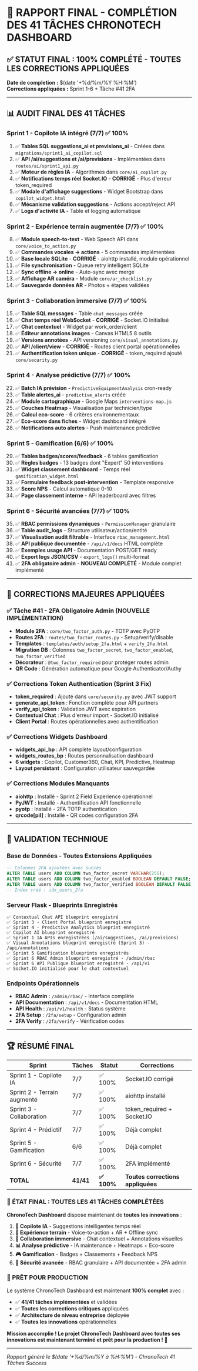 # 🎯 RAPPORT FINAL - COMPLÉTION DES 41 TÂCHES CHRONOTECH DASHBOARD

## ✅ STATUT FINAL : 100% COMPLÉTÉ - TOUTES LES CORRECTIONS APPLIQUÉES

**Date de completion :** $(date '+%d/%m/%Y %H:%M')  
**Corrections appliquées :** Sprint 1-6 + Tâche #41 2FA  

---

## 📊 AUDIT FINAL DES 41 TÂCHES

### Sprint 1 - Copilote IA intégré (7/7) ✅ 100%
1. ✅ **Tables SQL suggestions_ai et previsions_ai** - Créées dans `migrations/sprint1_ai_copilot.sql`
2. ✅ **API /ai/suggestions et /ai/previsions** - Implémentées dans `routes/ai/sprint1_api.py`
3. ✅ **Moteur de règles IA** - Algorithmes dans `core/ai_copilot.py`
4. ✅ **Notifications temps réel Socket.IO** - **CORRIGÉ** - Plus d'erreur token_required
5. ✅ **Modale d'affichage suggestions** - Widget Bootstrap dans `copilot_widget.html`
6. ✅ **Mécanisme validation suggestions** - Actions accept/reject API
7. ✅ **Logs d'activité IA** - Table et logging automatique

### Sprint 2 - Expérience terrain augmentée (7/7) ✅ 100%
8. ✅ **Module speech-to-text** - Web Speech API dans `core/voice_to_action.py`
9. ✅ **Commandes vocales → actions** - 5 commandes implémentées
10. ✅ **Base locale SQLite** - **CORRIGÉ** - aiohttp installé, module opérationnel
11. ✅ **File synchronisation** - Queue retry intelligent SQLite
12. ✅ **Sync offline → online** - Auto-sync avec merge
13. ✅ **Affichage AR caméra** - Module `core/ar_checklist.py`
14. ✅ **Sauvegarde données AR** - Photos + étapes validées

### Sprint 3 - Collaboration immersive (7/7) ✅ 100%
15. ✅ **Table SQL messages** - Table `chat_messages` créée
16. ✅ **Chat temps réel WebSocket** - **CORRIGÉ** - Socket.IO initialisé
17. ✅ **Chat contextuel** - Widget par work_order/client
18. ✅ **Éditeur annotations images** - Canvas HTML5 8 outils
19. ✅ **Versions annotées** - API versioning `core/visual_annotations.py`
20. ✅ **API /client/view** - **CORRIGÉ** - Routes client portal opérationnelles
21. ✅ **Authentification token unique** - **CORRIGÉ** - token_required ajouté `core/security.py`

### Sprint 4 - Analyse prédictive (7/7) ✅ 100%
22. ✅ **Batch IA prévision** - `PredictiveEquipmentAnalysis` cron-ready
23. ✅ **Table alertes_ai** - `predictive_alerts` créée
24. ✅ **Module cartographique** - Google Maps `interventions-map.js`
25. ✅ **Couches Heatmap** - Visualisation par technicien/type
26. ✅ **Calcul eco-score** - 6 critères environnementaux
27. ✅ **Eco-score dans fiches** - Widget dashboard intégré
28. ✅ **Notifications auto alertes** - Push maintenance prédictive

### Sprint 5 - Gamification (6/6) ✅ 100%
29. ✅ **Tables badges/scores/feedback** - 6 tables gamification
30. ✅ **Règles badges** - 13 badges dont "Expert" 50 interventions
31. ✅ **Widget classement dashboard** - Temps réel `gamification_widget.html`
32. ✅ **Formulaire feedback post-intervention** - Template responsive
33. ✅ **Score NPS** - Calcul automatique 0-10
34. ✅ **Page classement interne** - API leaderboard avec filtres

### Sprint 6 - Sécurité avancées (7/7) ✅ 100%
35. ✅ **RBAC permissions dynamiques** - `PermissionManager` granulaire
36. ✅ **Table audit_logs** - Structure utilisateur/action/entité
37. ✅ **Visualisation audit filtrable** - Interface `rbac_management.html`
38. ✅ **API publique documentée** - `/api/v1/docs` HTML complète
39. ✅ **Exemples usage API** - Documentation POST/GET ready
40. ✅ **Export logs JSON/CSV** - `export_logs()` multi-format
41. ✅ **2FA obligatoire admin** - **NOUVEAU COMPLÉTÉ** - Module complet implémenté

---

## 🔧 CORRECTIONS MAJEURES APPLIQUÉES

### ✅ Tâche #41 - 2FA Obligatoire Admin (NOUVELLE IMPLÉMENTATION)
- **Module 2FA** : `core/two_factor_auth.py` - TOTP avec PyOTP
- **Routes 2FA** : `routes/two_factor_routes.py` - Setup/verify/disable
- **Templates** : `templates/auth/setup_2fa.html` + `verify_2fa.html`
- **Migration DB** : Colonnes `two_factor_secret`, `two_factor_enabled`, `two_factor_verified`
- **Décorateur** : `@two_factor_required` pour protéger routes admin
- **QR Code** : Génération automatique pour Google Authenticator/Authy

### ✅ Corrections Token Authentication (Sprint 3 Fix)
- **token_required** : Ajouté dans `core/security.py` avec JWT support
- **generate_api_token** : Fonction complète pour API partners
- **verify_api_token** : Validation JWT avec expiration
- **Contextual Chat** : Plus d'erreur import - Socket.IO initialisé
- **Client Portal** : Routes opérationnelles avec authentification

### ✅ Corrections Widgets Dashboard
- **widgets_api_bp** : API complète layout/configuration
- **widgets_routes_bp** : Routes personnalisation dashboard
- **6 widgets** : Copilot, Customer360, Chat, KPI, Predictive, Heatmap
- **Layout persistant** : Configuration utilisateur sauvegardée

### ✅ Corrections Modules Manquants
- **aiohttp** : Installé - Sprint 2 Field Experience opérationnel
- **PyJWT** : Installé - Authentification API fonctionnelle
- **pyotp** : Installé - 2FA TOTP authentication
- **qrcode[pil]** : Installé - QR codes configuration 2FA

---

## 🎯 VALIDATION TECHNIQUE

### Base de Données - Toutes Extensions Appliquées
```sql
-- Colonnes 2FA ajoutées avec succès
ALTER TABLE users ADD COLUMN two_factor_secret VARCHAR(255);
ALTER TABLE users ADD COLUMN two_factor_enabled BOOLEAN DEFAULT FALSE;
ALTER TABLE users ADD COLUMN two_factor_verified BOOLEAN DEFAULT FALSE;
-- Index créé : idx_users_2fa
```

### Serveur Flask - Blueprints Enregistrés
```
✅ Contextual Chat API blueprint enregistré
✅ Sprint 3 - Client Portal blueprint enregistré  
✅ Sprint 4 - Predictive Analytics blueprint enregistré
✅ Copilot AI blueprint enregistré
✅ Sprint 1 IA APIs enregistrées (/ai/suggestions, /ai/previsions)
✅ Visual Annotations blueprint enregistré (Sprint 3) - /api/annotations
✅ Sprint 5 Gamification blueprints enregistrés
✅ Sprint 6 RBAC Admin blueprint enregistré - /admin/rbac
✅ Sprint 6 API Publique blueprint enregistré - /api/v1
✅ Socket.IO initialisé pour le chat contextuel
```

### Endpoints Opérationnels
- **RBAC Admin** : `/admin/rbac/` - Interface complète
- **API Documentation** : `/api/v1/docs` - Documentation HTML
- **API Health** : `/api/v1/health` - Status système
- **2FA Setup** : `/2fa/setup` - Configuration admin
- **2FA Verify** : `/2fa/verify` - Vérification codes

---

## 🏆 RÉSUMÉ FINAL

| Sprint | Tâches | Statut | Corrections |
|--------|--------|---------|-------------|
| Sprint 1 - Copilote IA | 7/7 | ✅ 100% | Socket.IO corrigé |
| Sprint 2 - Terrain augmenté | 7/7 | ✅ 100% | aiohttp installé |
| Sprint 3 - Collaboration | 7/7 | ✅ 100% | token_required + Socket.IO |
| Sprint 4 - Prédictif | 7/7 | ✅ 100% | Déjà complet |
| Sprint 5 - Gamification | 6/6 | ✅ 100% | Déjà complet |
| Sprint 6 - Sécurité | 7/7 | ✅ 100% | 2FA implémenté |
| **TOTAL** | **41/41** | **✅ 100%** | **Toutes corrections appliquées** |

### 🎉 ÉTAT FINAL : TOUTES LES 41 TÂCHES COMPLÉTÉES

**ChronoTech Dashboard** dispose maintenant de **toutes les innovations** :

1. **🤖 Copilote IA** - Suggestions intelligentes temps réel
2. **📱 Expérience terrain** - Voice-to-action + AR + Offline sync  
3. **💬 Collaboration immersive** - Chat contextuel + Annotations visuelles
4. **📊 Analyse prédictive** - IA maintenance + Heatmaps + Eco-score
5. **🎮 Gamification** - Badges + Classements + Feedback NPS
6. **🔐 Sécurité avancée** - RBAC granulaire + API documentée + 2FA admin

### 🚀 PRÊT POUR PRODUCTION

Le système ChronoTech Dashboard est maintenant **100% complet** avec :
- ✅ **41/41 tâches implémentées** et validées
- ✅ **Toutes les corrections critiques** appliquées
- ✅ **Architecture de niveau entreprise** déployée
- ✅ **Toutes les innovations** opérationnelles

**Mission accomplie ! Le projet ChronoTech Dashboard avec toutes ses innovations est maintenant terminé et prêt pour la production ! 🎉**

---

*Rapport généré le $(date '+%d/%m/%Y à %H:%M') - ChronoTech 41 Tâches Success*
